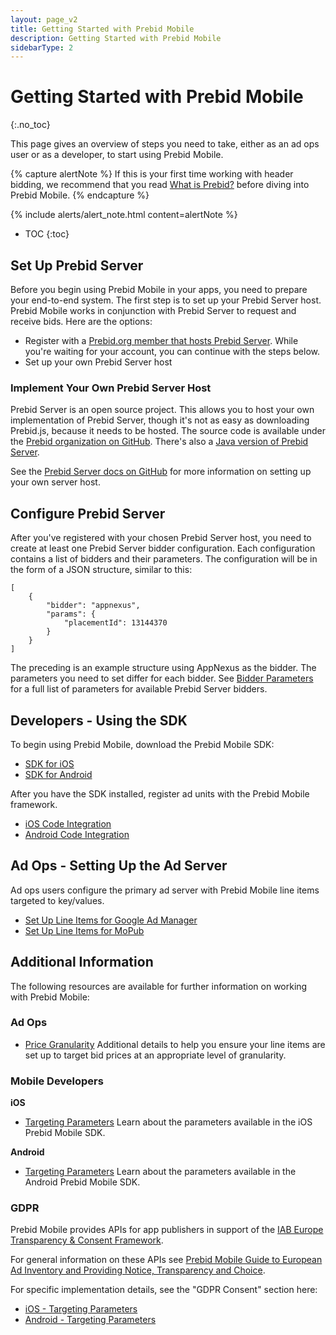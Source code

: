 ```yaml
---
layout: page_v2
title: Getting Started with Prebid Mobile
description: Getting Started with Prebid Mobile
sidebarType: 2
---
```




# Getting Started with Prebid Mobile
{:.no_toc}

This page gives an overview of steps you need to take, either as an ad ops user or as a developer, to start using Prebid Mobile.

{% capture alertNote %}
If this is your first time working with header bidding, we recommend that you read [What is Prebid?](/overview/intro.html) before diving into Prebid Mobile.
{% endcapture %}

{% include alerts/alert_note.html content=alertNote %}


* TOC
{:toc}

## Set Up Prebid Server

Before you begin using Prebid Mobile in your apps, you need to prepare your end-to-end system. The first step is to set up your Prebid Server host. Prebid Mobile works in conjunction with Prebid Server to request and receive bids. Here are the options:

-   Register with a [Prebid.org member that hosts Prebid Server](https://prebid.org/product-suite/managed-services/). While you're waiting for your account, you can continue with the steps below.
-   Set up your own Prebid Server host

### Implement Your Own Prebid Server Host

Prebid Server is an open source project. This allows you to host your own implementation of Prebid Server, though it's not as easy as downloading Prebid.js, because it needs to be hosted. The source code is available under the [Prebid organization on GitHub](https://github.com/prebid/prebid-server). There's also a [Java version of Prebid Server](https://github.com/rubicon-project/prebid-server-java).

See the [Prebid Server docs on GitHub](https://github.com/prebid/prebid-server/tree/master/docs/developers) for more information on setting up your own server host.

## Configure Prebid Server

After you've registered with your chosen Prebid Server host, you need to create at least one Prebid Server bidder configuration. Each configuration contains a list of bidders and their parameters. The configuration will be in the form of a JSON structure, similar to this:

```
[
    {
    	"bidder": "appnexus",
    	"params": {
    	    "placementId": 13144370
        }
    }
]
```

The preceding is an example structure using AppNexus as the bidder. The parameters you need to set differ for each bidder. See [Bidder Parameters]({{site.github.url}}/prebid-server/developers/add-new-bidder-go.html) for a full list of parameters for available Prebid Server bidders.

## Developers - Using the SDK

To begin using Prebid Mobile, download the Prebid Mobile SDK:
-   [SDK for iOS](https://github.com/prebid/prebid-mobile-ios)
-   [SDK for Android](https://github.com/prebid/prebid-mobile-android)

After you have the SDK installed, register ad units with the Prebid Mobile framework.
-   [iOS Code Integration]({{site.github.url}}/prebid-mobile/pbm-api/ios/code-integration-ios.html)
-   [Android Code Integration]({{site.github.url}}/prebid-mobile/pbm-api/android/code-integration-android.html)

## Ad Ops - Setting Up the Ad Server

Ad ops users configure the primary ad server with Prebid Mobile line items targeted to key/values.
-   [Set Up Line Items for Google Ad Manager]({{site.github.url}}/prebid-mobile/adops-line-item-setup-dfp.html)
-   [Set Up Line Items for MoPub]({{site.github.url}}/prebid-mobile/adops-line-item-setup-mopub.html)

## Additional Information

The following resources are available for further information on working with Prebid Mobile:

### Ad Ops

-   [Price Granularity](/prebid-mobile/adops-price-granularity.html)
    Additional details to help you ensure your line items are set up to target bid prices at an appropriate level of granularity.

### Mobile Developers

**iOS**

-   [Targeting Parameters](/prebid-mobile/pbm-api/ios/pbm-targeting-ios.html)
    Learn about the parameters available in the iOS Prebid Mobile SDK.


**Android**

-   [Targeting Parameters](/prebid-mobile/pbm-api/android/pbm-targeting-params-android.html)
    Learn about the parameters available in the Android Prebid Mobile SDK.

### GDPR

Prebid Mobile provides APIs for app publishers in support of the [IAB Europe Transparency & Consent Framework](https://www.iab.com/topics/consumer-privacy/gdpr/).

For general information on these APIs see [Prebid Mobile Guide to European Ad Inventory and Providing Notice, Transparency and Choice]({{site.baseurl}}/prebid-mobile/privacy-regulation.html).

For specific implementation details, see the "GDPR Consent" section here:
-   [iOS - Targeting Parameters](/prebid-mobile/pbm-api/ios/pbm-targeting-ios.html)
-   [Android - Targeting Parameters](/prebid-mobile/pbm-api/android/pbm-targeting-params-android.html)
